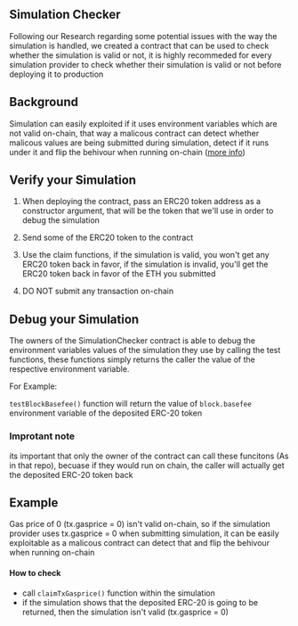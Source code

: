 ## Simulation Checker

Following our Research regarding some potential issues with the way the simulation is handled, we created a contract that can be used to check whether the simulation is valid or not, it is highly recommeded for every simulation provider to check whether their simulation is valid or not before deploying it to production

## Background

Simulation can easily exploited if it uses environment variables which are not valid on-chain, that way a malicous contract can detect whether malicous values are being submitted during simulation, detect if it runs under it and flip the behivour when running on-chain ([more info](https://zengo.com/zengo-uncovers-security-vulnerabilities-in-popular-web3-transaction-simulation-solutions-the-red-pill-attack/))

## Verify your Simulation

1. When deploying the contract, pass an ERC20 token address as a constructor argument, that will be the token that we'll use in order to debug the simulation
2. Send some of the ERC20 token to the contract

3. Use the claim functions, if the simulation is valid, you won't get any ERC20 token back in favor, if the simulation is invalid, you'll get the ERC20 token back in favor of the ETH you submitted

4. DO NOT submit any transaction on-chain

## Debug your Simulation

The owners of the SimulationChecker contract is able to debug the environment variables values of the simulation they use by calling the test functions, these functions simply returns the caller the value of the respective environment variable.

For Example:

`testBlockBasefee()` function will return the value of `block.basefee` environment variable of the deposited ERC-20 token

### Improtant note

its important that only the owner of the contract can call these funcitons (As in that repo), becuase if they would run on chain, the caller will actually get the deposited ERC-20 token back

## Example

Gas price of 0 (tx.gasprice = 0) isn't valid on-chain, so if the simulation provider uses tx.gasprice = 0 when submitting simulation, it can be easily exploitable as a malicous contract can detect that and flip the behivour when running on-chain

#### How to check

- call `claimTxGasprice()` function within the simulation
- if the simulation shows that the deposited ERC-20 is going to be returned, then the simulation isn't valid (tx.gasprice = 0)
